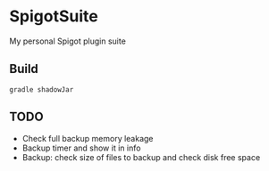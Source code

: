 # SpigotSuite
My personal Spigot plugin suite

## Build

```shell
gradle shadowJar
```

## TODO
* Check full backup memory leakage
* Backup timer and show it in info
* Backup: check size of files to backup and check disk free space
